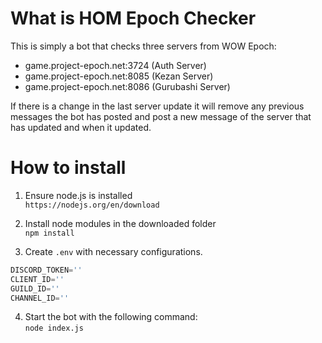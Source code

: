 # What is HOM Epoch Checker 
This is simply a bot that checks three servers from WOW Epoch:
- game.project-epoch.net:3724 (Auth Server)
- game.project-epoch.net:8085 (Kezan Server)
- game.project-epoch.net:8086 (Gurubashi Server)

If there is a change in the last server update it will remove any previous messages the bot has posted and post a new message of the server that has updated and when it updated. 

# How to install 

1. Ensure node.js is installed </br>
`https://nodejs.org/en/download`

2. Install node modules in the downloaded folder </br>
`npm install`

3. Create `.env` with necessary configurations.</br>
```javascript
DISCORD_TOKEN=''
CLIENT_ID=''
GUILD_ID=''
CHANNEL_ID=''
```
4. Start the bot with the following command: </br>
`node index.js`
